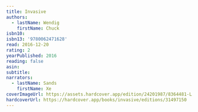 ```yaml
---
title: Invasive
authors:
  - lastName: Wendig
    firstName: Chuck
isbn10:
isbn13: '9780062471628'
read: 2016-12-20
rating: 2
yearPublished: 2016
reading: false
asin:
subtitle:
narrators:
  - lastName: Sands
    firstName: Xe
coverImageUrl: https://assets.hardcover.app/edition/24201987/8364481-L.jpg
hardcoverUrl: https://hardcover.app/books/invasive/editions/31497150
---
```

